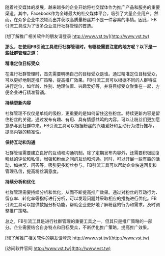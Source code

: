 随着社交媒体的发展，越来越多的企业开始将社交媒体作为推广产品和服务的重要渠道。其中，Facebook作为全球最大的社交媒体平台，吸引了大量企业用户。然而，在众多企业中脱颖而出并获取高质量粉丝并不是一件容易的事情。因此，FB引流工具成为了很多企业进行社群管理的首选。

[想了解推广相关软件的朋友请登录 http://www.vst.tw](http://www.vst.tw)

**那么，在使用FB引流工具进行社群管理时，有哪些需要注意的地方呢？以下是一些社群管理之道：**

**精准定位目标受众**

在进行社群管理时，首先需要明确自己的目标受众是谁。通过精准定位目标受众，可以更好地制定推广策略，提高推广效果。FB引流工具可以根据不同的人群特征进行定位，如年龄、性别、地理位置、兴趣爱好等，并将目标受众聚集在一起，方便企业进行精准营销。

**持续更新内容**

社群管理不仅仅是单纯的吸粉，更重要的是如何留住这些粉丝。持续更新内容是留住粉丝的关键，通过发布有趣、有用、具有情感共鸣的内容，可以让粉丝们更加愿意参与到社群中来。FB引流工具可以根据粉丝的兴趣爱好和互动行为进行推荐，提高内容的精准性。

**保持互动和沟通**

社群管理需要建立良好的互动和沟通机制。除了定期发布内容外，还需要积极回复粉丝的评论和私信，增强和粉丝之间的互动和沟通。同时，可以开展一些有趣的活动，如抽奖、问答等，吸引更多粉丝参与。FB引流工具可以帮助企业快速回复和管理私信，提高粉丝满意度。

**持续分析和优化**

社群管理需要持续分析和优化，从而不断提高推广效果。通过对粉丝的互动行为、留存率、转化率等指标进行分析，可以发现问题并采取相应的措施进行优化。FB引流工具可以提供数据分析功能，帮助企业更好地了解粉丝的行为和需求，及时调整推广策略。

总之，FB引流工具是进行社群管理的重要工具之一，但其只是推广策略的一部分。企业需要结合自身特点和目标受众，不断优化推广策略，提高推广效果。

[想了解推广相关软件的朋友请登录 http://www.vst.tw](http://www.vst.tw)


[访问软件官网 http://www.vst.tw](http://www.vst.tw)
